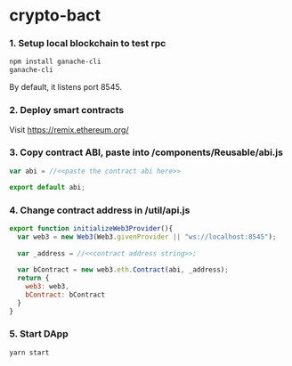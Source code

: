 # crypto-bact

### 1. Setup local blockchain to test rpc
```bash
npm install ganache-cli
ganache-cli
```
By default, it listens port 8545.

### 2. Deploy smart contracts

Visit https://remix.ethereum.org/

### 3. Copy contract ABI, paste into /components/Reusable/abi.js
```javascript
var abi = //<<paste the contract abi here>>

export default abi;
```

### 4. Change contract address in /util/api.js
```javascript
export function initializeWeb3Provider(){
  var web3 = new Web3(Web3.givenProvider || "ws://localhost:8545");
  
  var _address = //<<contract address string>>;
  
  var bContract = new web3.eth.Contract(abi, _address);
  return {
    web3: web3,
    bContract: bContract
  }
}
```

### 5. Start DApp
```bash
yarn start
```
